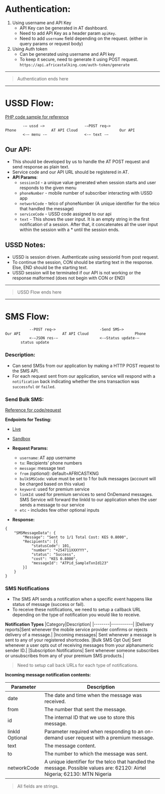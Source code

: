 # **Authentication:**
1. Using username and API Key
    - API Key can be generated in AT dashboard.
    - Need to add API Key as a header param `apiKey`.
    - Need to add `username` field depending on the request. (either in query params or request body)
2. Using Auth token
    - Can be generated using username and API key
    - To keep it secure, need to generate it using POST request. ```https://api.africastalking.com/auth-token/generate```

-----------------------
>Authentication ends here
-----------------------

# **USSD Flow**:
[PHP code sample for reference](https://build.at-labs.io/docs/ussd%2Foverview)

```
		-— ussd —> 				    -—POST req—> 
Phone 				 AT API Cloud	 			    Our API
		<-— menu -—				    <-— text -—
````

## Our API:
* This should be developed by us to handle the AT POST request and send response as plain text.
* Service code and our API URL should be registered in AT.
* **API Params**:
    - `sessionId`		- a unique value generated when session starts and user responds to the given menu
    - `phoneNumber`	- mobile number of subscriber interacting with USSD app
    - `networkCode`	- telco of phoneNumber (A unique identifier for the telco that handled the message)
    - `serviceCode`	- USSD code assigned to our api
    - `text`			- This shows the user input. It is an empty string in the first notification of a session. After that, it concatenates all the user input within the session with a * until the session ends.

## USSD Notes:
- USSD is session driven. Authenticate using sessionId from post request.
- To continue the session, CON should be starting text in the response. Else, END should be the starting text.
- USSD session will be terminated if our API is not working or the response malformed (does not begin with CON or END)
 
-----------------------
>USSD Flow ends here
-----------------------

# **SMS Flow:**

 ```
		    --POST req—> 					-Send SMS—> 
Our API 				  AT API Cloud   	 			   Phone
		    <-—JSON res-—				    <-—Status update-—
        status update
````
### **Description:**
- Can send SMSs from our application by making a HTTP POST request to the SMS API.
- For each request sent from our application, service will respond with a `notification` back indicating whether the sms transaction was `successful` or `failed`.

### **Send Bulk SMS:** 
[Reference for code/request](https://build.at-labs.io/docs/sms%2Fsending%2Fbulk)

**Endpoints for Testing:**
- [Live](https://api.africastalking.com/version1/messaging)
- [Sandbox](https://api.sandbox.africastalking.com/version1/messaging)

- **Request Params:**
    - `username`: AT app username
    - `to`: Recipients' phone numbers
    - `message`: message text
    - `from` *(optional)*: default=AFRICASTKNG
    - `bulkSMSCode`: value must be set to 1 for bulk messages (account will be charged based on this value)
    - `keyword`: used for premium service
    - `linkId`: used for premium services to send OnDemand messages. SMS Service will forward the linkId to our application when the user sends a message to our service
    - `etc` - includes few other optional inputs

- **Response:**
````
{
    "SMSMessageData": {
        "Message": "Sent to 1/1 Total Cost: KES 0.8000",
        "Recipients": [{
            "statusCode": 101,
            "number": "+254711XXXYYY",
            "status": "Success",
            "cost": "KES 0.8000",
            "messageId": "ATPid_SampleTxnId123"
        }]
    }
}
````

### **SMS Notifications**
- The SMS API sends a notification when a specific event happens like status of message (success or fail).
- To receive these notifications, we need to setup a callback URL depending on the type of notification you would like to receive.

**Notification Types**
|Category|Description|
|--------|-----------|
|Delivery reports|Sent whenever the mobile service provider confirms or rejects delivery of a message.|
|Incoming messages|	Sent whenever a message is sent to any of your registered shortcodes.
|Bulk SMS Opt Out| Sent whenever a user opts out of receiving messages from your alphanumeric sender ID.|
|Subscription Notifications|	Sent whenever someone subscribes or unsubscribes from any of your premium SMS products.|
> Need to setup call back URLs for each type of notifications.

**Incoming message notification contents:**

|Parameter  |	Description|
|---------  |------------|
|date       |	The date and time when the message was received.|
|from       |	The number that sent the message.|
|id         |	The internal ID that we use to store this message.|
|linkId Optional|	Parameter required when responding to an on-demand user request with a premium message.|
|text       |	The message content.|
|to         |	The number to which the message was sent.|
|networkCode|	A unique identifier for the telco that handled the message. Possible values are: 62120: Airtel Nigeria; 62130: MTN Nigeria|
>All fields are strings.
